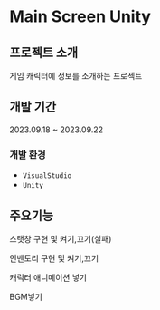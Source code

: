 # Main Screen Unity


## 프로젝트 소개

게임 캐릭터에 정보를 소개하는 프로젝트

## 개발 기간

2023.09.18 ~ 2023.09.22

### 개발 환경

- `VisualStudio`
- `Unity`

## 주요기능

스탯창 구현 및 켜기,끄기(실패)

인벤토리 구현 및 켜기,끄기

캐릭터 애니메이션 넣기

BGM넣기
